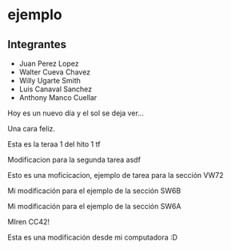 # ejemplo

## Integrantes

* Juan Perez Lopez
* Walter Cueva Chavez
* Willy Ugarte Smith
* Luis Canaval Sanchez
* Anthony Manco Cuellar

Hoy es un nuevo día
y el sol se deja ver...

Una cara feliz.

Esta es la teraa 1 del hito 1 tf

Modificacion para la segunda tarea asdf

Esto es una moficicacion, ejemplo de tarea para la sección VW72

Mi modificación para el ejemplo de la sección SW6B

Mi modificación para el ejemplo de la sección SW6A

MIren CC42!

Esta es una modificación desde mi computadora :D
